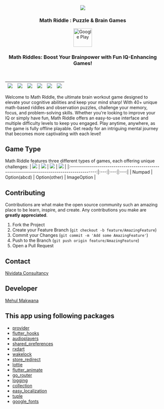<br />
<p align="center">
  <a href="https://github.com/jaysavsani07/math-metrix">
    <img src="android/app/src/main/res/mipmap-xxxhdpi/ic_launcher.png">
  </a>

  <h3 align="center">Math Riddle : Puzzle & Brain Games</h3>

  <p align="center">
    <a href="https://play.google.com/store/apps/details?id=com.mathgame.riddles.puzzles.brain.teasers"><img src="https://github.com/Volorf/Badges/blob/master/Google%20Play/Google%20Play%20Badge.png" height="60" alt="Google Play" title="Math Riddle"/></a>
  </p>
</p>

<h3 align="center">Math Riddles: Boost Your Brainpower with Fun IQ-Enhancing Games!</h3>
<br />

| <img src="screenshots/Android-Screen-01.webp"> | <img src="screenshots/Android-Screen-02.webp"> | <img src="screenshots/Android-Screen-03.webp"> | <img src="screenshots/Android-Screen-06.webp">  | <img src="screenshots/Android-Screen-05.webp"> | <img src="screenshots/Android-Screen-07.webp"> |
|:-------------------------------------------------------------------------------------------:|:---:|:---:|:---:|:---:|:---:|

Welcome to Math Riddle, the ultimate brain workout game designed to elevate your cognitive abilities and keep your mind sharp! With 40+ unique math-based riddles and observation puzzles, challenge your memory, focus, and problem-solving skills. Whether you're looking to improve your IQ or simply have fun, Math Riddle offers an easy-to-use interface and multiple difficulty levels to keep you engaged. Play anytime, anywhere, as the game is fully offline playable. Get ready for an intriguing mental journey that becomes more captivating with each level!

## Game Type
Math Riddle features three different types of games, each offering unique challenges:
| <img src="screenshots/Screenshot-01.webp"> | <img src="screenshots/Screenshot-03.webp"> | <img src="screenshots/Screenshot-02.webp"> | <img src="screenshots/Screenshot-04.webp">  |
|:-------------------------------------------------------------------------------------------:|:---:|:---:|:---:|
| Numpad | Option(abcd) | Option(other) | ImageOption  |


<!-- CONTRIBUTING -->
## Contributing

Contributions are what make the open source community such an amazing place to be learn, inspire, and create. Any contributions you make are **greatly appreciated**.

1. Fork the Project
2. Create your Feature Branch (`git checkout -b feature/AmazingFeature`)
3. Commit your Changes (`git commit -m 'Add some AmazingFeature'`)
4. Push to the Branch (`git push origin feature/AmazingFeature`)
5. Open a Pull Request

<!-- CONTACT -->
## Contact

[Nividata Consultancy](https://www.nividata.com/contact/)

## Developer

[Mehul Makwana](https://www.linkedin.com/in/mehul-makwana-430326b9/)

<!-- ACKNOWLEDGEMENTS -->
## This app using following packages

* [provider](https://pub.dev/packages/provider)
* [flutter_hooks](https://pub.dev/packages/flutter_hooks)
* [audioplayers](https://pub.dev/packages/audioplayers)
* [shared_preferences](https://pub.dev/packages/shared_preferences)
* [rxdart](https://pub.dev/packages/rxdart)
* [wakelock](https://pub.dev/packages/wakelock)
* [store_redirect](https://pub.dev/packages/store_redirect)
* [lottie](https://pub.dev/packages/lottie)
* [flutter_animate](https://pub.dev/packages/flutter_animate)
* [go_router](https://pub.dev/packages/go_router)
* [logging](https://pub.dev/packages/logging)
* [collection](https://pub.dev/packages/collection)
* [easy_localization](https://pub.dev/packages/easy_localization)
* [tuple](https://pub.dev/packages/tuple)
* [google_fonts](https://pub.dev/packages/google_fonts)
